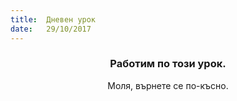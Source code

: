 ```yaml
---
title:  Дневен урок
date:   29/10/2017
---
```


### <center>Работим по този урок.</center>
<center>Моля, върнете се по-късно.</center>